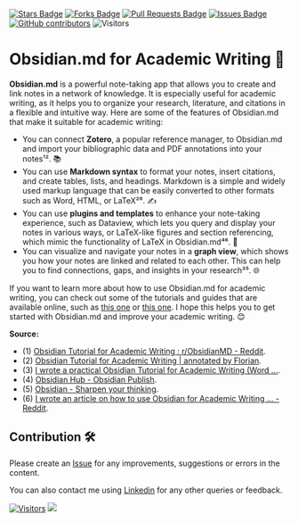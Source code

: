 <a href="https://github.com/drshahizan/obsidian/stargazers"><img src="https://img.shields.io/github/stars/drshahizan/obsidian" alt="Stars Badge"/></a>
<a href="https://github.com/drshahizan/obsidian/network/members"><img src="https://img.shields.io/github/forks/drshahizan/obsidian" alt="Forks Badge"/></a>
<a href="https://github.com/drshahizan/obsidian/pulls"><img src="https://img.shields.io/github/issues-pr/drshahizan/obsidian" alt="Pull Requests Badge"/></a>
<a href="https://github.com/drshahizan/obsidian"><img src="https://img.shields.io/github/issues/drshahizan/obsidian" alt="Issues Badge"/></a>
<a href="https://github.com/drshahizan/obsidian/graphs/contributors"><img alt="GitHub contributors" src="https://img.shields.io/github/contributors/drshahizan/obsidian?color=2b9348"></a>
![Visitors](https://api.visitorbadge.io/api/visitors?path=https%3A%2F%2Fgithub.com%2Fdrshahizan%2obsidian&labelColor=%23d9e3f0&countColor=%23697689&style=flat)


# Obsidian.md for Academic Writing 📝

**Obsidian.md** is a powerful note-taking app that allows you to create and link notes in a network of knowledge. It is especially useful for academic writing, as it helps you to organize your research, literature, and citations in a flexible and intuitive way. Here are some of the features of Obsidian.md that make it suitable for academic writing:

- You can connect **Zotero**, a popular reference manager, to Obsidian.md and import your bibliographic data and PDF annotations into your notes¹². 📚
- You can use **Markdown syntax** to format your notes, insert citations, and create tables, lists, and headings. Markdown is a simple and widely used markup language that can be easily converted to other formats such as Word, HTML, or LaTeX²⁶. ✍️
- You can use **plugins and templates** to enhance your note-taking experience, such as Dataview, which lets you query and display your notes in various ways, or LaTeX-like figures and section referencing, which mimic the functionality of LaTeX in Obsidian.md⁴⁶. 🧩
- You can visualize and navigate your notes in a **graph view**, which shows you how your notes are linked and related to each other. This can help you to find connections, gaps, and insights in your research³⁵. 🌐

If you want to learn more about how to use Obsidian.md for academic writing, you can check out some of the tutorials and guides that are available online, such as [this one](^2^) or [this one](^6^). I hope this helps you to get started with Obsidian.md and improve your academic writing. 😊

**Source:** 

- (1) [Obsidian Tutorial for Academic Writing : r/ObsidianMD - Reddit](https://www.reddit.com/r/ObsidianMD/comments/18f2p8r/updated_obsidian_tutorial_for_academic_writing/).
- (2) [Obsidian Tutorial for Academic Writing | annotated by Florian](https://readwise.io/reader/shared/01gn73nxyw2n1rqtag3kzjg112/).
- (3) [I wrote a practical Obsidian Tutorial for Academic Writing (Word ...](https://www.reddit.com/r/ObsidianMD/comments/vy1e62/i_wrote_a_practical_obsidian_tutorial_for/).
- (4) [Obsidian Hub - Obsidian Publish](https://publish.obsidian.md/hub/04%20-%20Guides,%20Workflows,%20&%20Courses/for%20Academic%20Writing).
- (5) [Obsidian - Sharpen your thinking](https://obsidian.md/).
- (6) [I wrote an article on how to use Obsidian for Academic Writing ... - Reddit](https://www.reddit.com/r/PhD/comments/w3ju5h/i_wrote_an_article_on_how_to_use_obsidian_for/).

## Contribution 🛠️
Please create an [Issue](https://github.com/drshahizan/obsidian/issues) for any improvements, suggestions or errors in the content.

You can also contact me using [Linkedin](https://www.linkedin.com/in/drshahizan/) for any other queries or feedback.

[![Visitors](https://api.visitorbadge.io/api/visitors?path=https%3A%2F%2Fgithub.com%2Fdrshahizan&labelColor=%23697689&countColor=%23555555&style=plastic)](https://visitorbadge.io/status?path=https%3A%2F%2Fgithub.com%2Fdrshahizan)
![](https://hit.yhype.me/github/profile?user_id=81284918)

